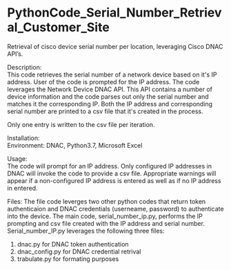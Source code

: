 # PythonCode_Serial_Number_Retrieval_Customer_Site
Retrieval of cisco device serial number per location, leveraging Cisco DNAC API’s.

Description:  
This code retrieves the serial number of a network device based on it's IP address.  User of the code is prompted for the IP address.  The code leverages the Network Device DNAC API.  This API contains a number of device information and the code parses out only the serial number and matches it the corresponding IP.  Both the IP address and corresponding serial number are printed to a csv file that it's created in the process.  

Only one entry is written to the csv file per iteration.

Installation:  
Environment:  DNAC, Python3.7, Microsoft Excel

Usage:  
The code will prompt for an IP address.  Only configured IP addresses in DNAC will invoke the code to provide a csv file.  Appropriate warnings will appear if a non-configured IP address is entered as well as if no IP address in entered.


Files:
The file code leverges two other python codes that return token authenticaion and DNAC credentials (userneame, password) to authenticate into the device.  The main code, serial_number_ip.py, performs the IP prompting and csv file created with the IP address and serial number.  Serial_number_IP.py leverages the following three files:
1.  dnac.py for DNAC token authentication
2.  dnac_config.py for DNAC credential retrival
3.  trabulate.py for formating purposes


